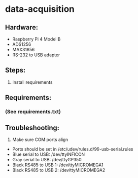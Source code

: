 # data-acquisition

## Hardware:
- Raspberry Pi 4 Model B
- ADS1256
- MAX31856
- RS-232 to USB adapter

## Steps:
1. Install requirements

## Requirements:
### (See requirements.txt)

## Troubleshooting:
1. Make sure COM ports align
- Ports should be set in /etc/udev/rules.d/99-usb-serial.rules
- Blue serial to USB: /dev/ttyINFICON
- Gray serial to USB: /dev/ttyGP350
- Black RS485 to USB 1: /dev/ttyMICROMEGA1
- Black RS485 to USB 2: /dev/ttyMICROMEGA2


